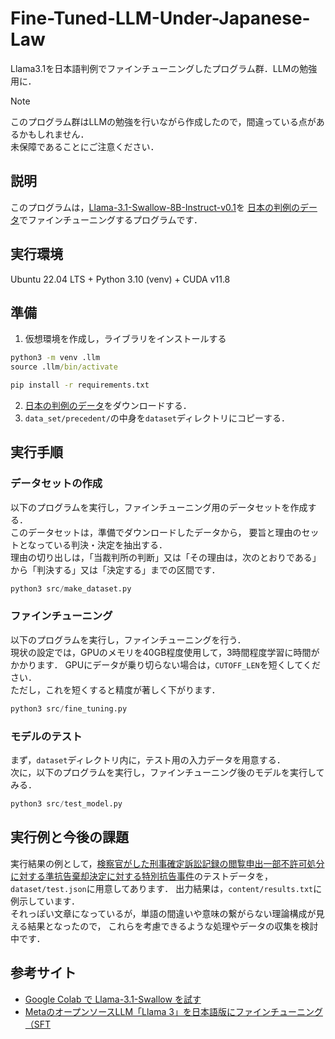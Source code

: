# Fine-Tuned-LLM-Under-Japanese-Law
 Llama3.1を日本語判例でファインチューニングしたプログラム群．LLMの勉強用に．

> [!NOTE]
> このプログラム群はLLMの勉強を行いながら作成したので，間違っている点があるかもしれません．  
> 未保障であることにご注意ください．

## 説明
このプログラムは，[Llama-3.1-Swallow-8B-Instruct-v0.1](https://huggingface.co/tokyotech-llm/Llama-3.1-Swallow-8B-Instruct-v0.1)を
[日本の判例のデータ](https://github.com/japanese-law-analysis/data_set)でファインチューニングするプログラムです．

## 実行環境
Ubuntu 22.04 LTS + Python 3.10 (venv) + CUDA v11.8

## 準備
1. 仮想環境を作成し，ライブラリをインストールする
~~~ cmd
python3 -m venv .llm
source .llm/bin/activate

pip install -r requirements.txt
~~~

2. [日本の判例のデータ](https://github.com/japanese-law-analysis/data_set)をダウンロードする．
3. `data_set/precedent/`の中身を`dataset`ディレクトリにコピーする．

## 実行手順
### データセットの作成
以下のプログラムを実行し，ファインチューニング用のデータセットを作成する．  
このデータセットは，準備でダウンロードしたデータから，
要旨と理由のセットとなっている判決・決定を抽出する．  
理由の切り出しは，「当裁判所の判断」又は「その理由は，次のとおりである」から「判決する」又は「決定する」までの区間です．

~~~ python
python3 src/make_dataset.py
~~~

### ファインチューニング
以下のプログラムを実行し，ファインチューニングを行う．  
現状の設定では，GPUのメモリを40GB程度使用して，3時間程度学習に時間がかかります．
GPUにデータが乗り切らない場合は，`CUTOFF_LEN`を短くしてください．  
ただし，これを短くすると精度が著しく下がります．

~~~ python
python3 src/fine_tuning.py
~~~

### モデルのテスト
まず，`dataset`ディレクトリ内に，テスト用の入力データを用意する．  
次に，以下のプログラムを実行し，ファインチューニング後のモデルを実行してみる．  

~~~ python
python3 src/test_model.py
~~~

## 実行例と今後の課題
実行結果の例として，[検察官がした刑事確定訴訟記録の閲覧申出一部不許可処分に対する準抗告棄却決定に対する特別抗告事件](https://www.courts.go.jp/app/hanrei_jp/detail2?id=38040)のテストデータを，
`dataset/test.json`に用意してあります．
出力結果は，`content/results.txt`に例示しています．  
それっぽい文章になっているが，単語の間違いや意味の繋がらない理論構成が見える結果となったので，
これらを考慮できるような処理やデータの収集を検討中です．

## 参考サイト
- [Google Colab で Llama-3.1-Swallow を試す](https://note.com/npaka/n/n7b93ed74d05c)
- [MetaのオープンソースLLM「Llama 3」を日本語版にファインチューニング（SFT](https://qiita.com/bostonchou/items/bf4a34dcbaf45828f886)

